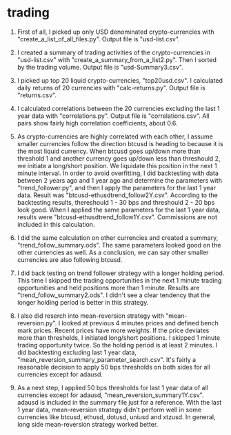 # trading
1. First of all, I picked up only USD denominated crypto-currencies with "create_a_list_of_all_files.py". Output file is "usd-list.csv".

2. I created a summary of trading activities of the crypto-currencies in "usd-list.csv" with "create_a_summary_from_a_list2.py". Then I sorted by the trading volume. Output file is "usd-Summary3.csv".

3. I picked up top 20 liquid crypto-currencies, "top20usd.csv". I calculated daily returns of 20 currencies with "calc-returns.py". Output file is "returns.csv".

4. I calculated correlations between the 20 currencies excluding the last 1 year data with "correlations.py". Output file is "correlations.csv". All pairs show fairly high correlation coefficients, about 0.6.

5. As crypto-currencies are highly correlated with each other, I assume smaller currencies follow the direction btcusd is heading to because it is the most liquid currency. When btcusd goes up/down more than threshold 1 and another currency goes up/down less than threshould 2, we initiate a long/short position. We liquidate this position in the next 1 minute interval. In order to avoid overfitting, I did backtesting with data between 2 years ago and 1 year ago and determine the parameters with "trend_follower.py", and then I apply the parameters for the last 1 year data. Result was "btcusd-ethusdtrend_follow2Y.csv". According to the backtesting results, thereshould 1 - 30 bps and threshould 2 - 20 bps look good. When I applied the same parameters for the last 1 year data, results were "btcusd-ethusdtrend_follow1Y.csv". Commissions are not included in this calculation.

6. I did the same calculation on other currencies and created a summary, "trend_follow_summary.ods". The same parameters looked good on the other currencies as well. As a conclusion, we can say other smaller currencies are also following btcusd.

7. I did back testing on trend follower strategy with a longer holding period. This time I skipped the trading opportunities in the next 1 minute trading opportunities and held positions more than 1 minute. Results are "trend_follow_summary2.ods". I didn't see a clear tendency that the longer holding period is better in this strategy.

8. I also did reserch into mean-reversion strategy with "mean-reversion.py". I looked at previous 4 minutes prices and defined bench mark prices. Recent prices have more weights. If the price deviates more than thresholds, I initiated long/short positions. I skipped 1 minute trading opportunity twice. So the holding period is at least 2 minutes. I did backtesting excluding last 1 year data, "mean_reversion_summary_parameter_search.csv". It's fairly a reasonable decision to apply 50 bps thresholds on both sides for all currencies except for adausd.

9. As a next step, I applied 50 bps thresholds for last 1 year data of all currencies except for adausd, "mean_reversion_summary1Y.csv". adausd is included in the summary file just for a reference. With the last 1 year data, mean-reversion strategy didn't perform well in some currencies like btcusd, ethusd, dotusd, uniusd and xtzusd. In general, long side mean-reversion strategy worked better.

